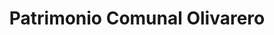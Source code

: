 ---
title: "Patrimonio Comunal Olivarero"
url: /madrid/patrimonio-comunal-olivarero/
shop: comodidad
---